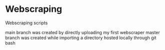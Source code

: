 # Webscraping
Webscraping scripts

main branch was created by directly uploading my first webscraper
master branch was created while importing a directory hosted locally through git bash
